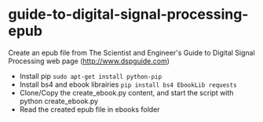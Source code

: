 # guide-to-digital-signal-processing-epub

Create an epub file from The Scientist and Engineer's Guide to Digital Signal Processing web page (http://www.dspguide.com)

* Install pip ``sudo apt-get install python-pip``
* Install bs4 and ebook librairies ``pip install bs4 EbookLib requests``
* Clone/Copy the create_ebook.py content, and start the script with python create_ebook.py
* Read the created epub file in ebooks folder
